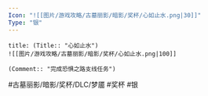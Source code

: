 ```yaml
---
Icon: "![[图片/游戏攻略/古墓丽影/暗影/奖杯/心如止水.png|30]]"
Type: "银"
---
```

```ad-common-silver-trophy
title: (Title:: "心如止水")
![[图片/游戏攻略/古墓丽影/暗影/奖杯/心如止水.png|100]]

(Comment:: "完成恐惧之路支线任务")
```

#古墓丽影/暗影/奖杯/DLC/梦靥 #奖杯 #银
